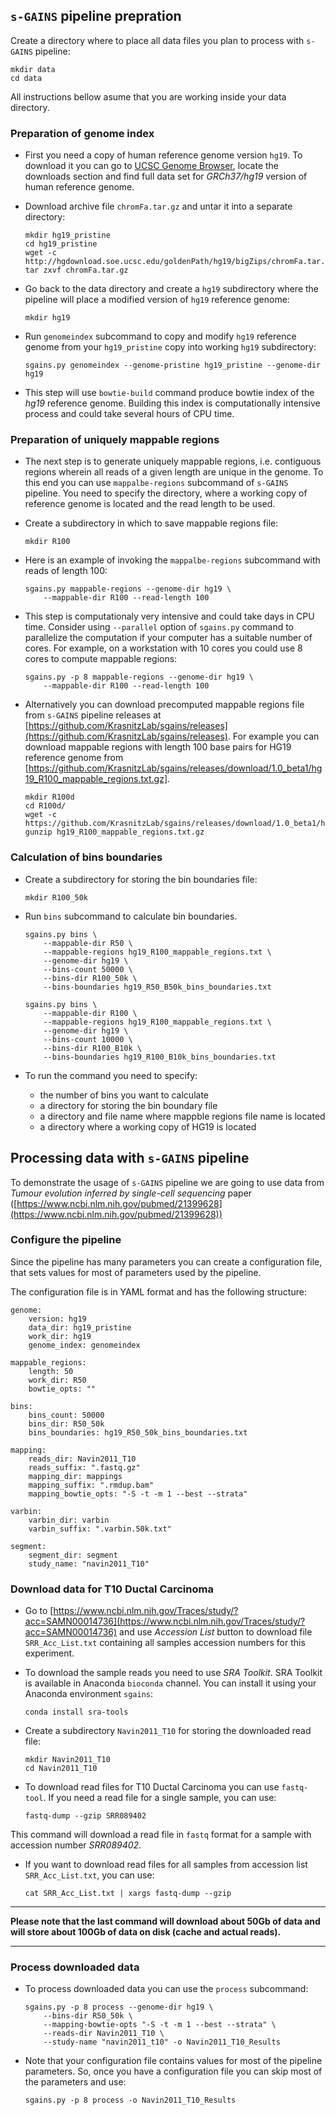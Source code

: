 ## `s-GAINS` pipeline prepration

Create a directory where to place all data files you plan to process with 
`s-GAINS` pipeline:

```
mkdir data
cd data
```

All instructions bellow asume that you are working inside your data directory.

### Preparation of genome index

* First you need a copy of human reference genome version `hg19`. To download
it you can go to [UCSC Genome Browser](https://genome.ucsc.edu/), locate the 
downloads section and find full data set for *GRCh37/hg19* version of human 
reference genome. 

* Download archive file `chromFa.tar.gz` and untar it into a separate directory:

    ```
    mkdir hg19_pristine
    cd hg19_pristine
    wget -c http://hgdownload.soe.ucsc.edu/goldenPath/hg19/bigZips/chromFa.tar.gz
    tar zxvf chromFa.tar.gz
    ```
* Go back to the data directory and create a `hg19` subdirectory where the 
pipeline will place a modified version of `hg19` reference genome:

    ```
    mkdir hg19
    ```

* Run `genomeindex` subcommand to copy and modify `hg19` reference genome from
your `hg19_pristine` copy into working `hg19` subdirectory:

    ```
    sgains.py genomeindex --genome-pristine hg19_pristine --genome-dir hg19
    ```

* This step will use `bowtie-build` command produce bowtie index of the *hg19* 
reference genome. Building this index is computationally intensive process and
could take several hours of CPU time.

### Preparation of uniquely mappable regions

* The next step is to generate uniquely mappable regions, i.e. contiguous regions wherein 
all reads of a given length are unique in the genome. To this end you can use 
`mappalbe-regions` subcommand of `s-GAINS` pipeline. You need to specify the directory, 
where a working copy of reference genome is located and the read length to be used.

* Create a subdirectory in which to save mappable regions file:

    ```
    mkdir R100
    ```

* Here is an example of invoking the `mappalbe-regions` subcommand with reads of
length 100:

    ```
    sgains.py mappable-regions --genome-dir hg19 \
        --mappable-dir R100 --read-length 100
    ````

* This step is computationaly very intensive and could take days in CPU time.
Consider using `--parallel` option of `sgains.py` command to parallelize the
computation if your computer has a suitable number of cores. For example, on a
workstation with 10 cores you could use 8 cores to compute mappable regions:
    ```
    sgains.py -p 8 mappable-regions --genome-dir hg19 \
        --mappable-dir R100 --read-length 100
    ```

* Alternatively you can download precomputed mappable regions file from `s-GAINS`
pipeline releases at [https://github.com/KrasnitzLab/sgains/releases](https://github.com/KrasnitzLab/sgains/releases). 
For example you can download mappable regions with length 100 base pairs for HG19
reference genome from [https://github.com/KrasnitzLab/sgains/releases/download/1.0_beta1/hg19_R100_mappable_regions.txt.gz].

    ```
    mkdir R100d
    cd R100d/
    wget -c https://github.com/KrasnitzLab/sgains/releases/download/1.0_beta1/hg19_R100_mappable_regions.txt.gz
    gunzip hg19_R100_mappable_regions.txt.gz
    ```

### Calculation of bins boundaries

* Create a subdirectory for storing the bin boundaries file:

    ```
    mkdir R100_50k
    ```

* Run `bins` subcommand to calculate bin boundaries.

    ```
    sgains.py bins \
        --mappable-dir R50 \
        --mappable-regions hg19_R100_mappable_regions.txt \
        --genome-dir hg19 \
        --bins-count 50000 \
        --bins-dir R100_50k \
        --bins-boundaries hg19_R50_B50k_bins_boundaries.txt
    ```
    
    ```
    sgains.py bins \
        --mappable-dir R100 \
        --mappable-regions hg19_R100_mappable_regions.txt \
        --genome-dir hg19 \
        --bins-count 10000 \
        --bins-dir R100_B10k \
        --bins-boundaries hg19_R100_B10k_bins_boundaries.txt
    ```

* To run the command you need to specify:
    * the number of bins you want to calculate
    * a directory for storing the bin boundary file
    * a directory and file name where mappble regions file name is located
    * a directory where a working copy of HG19 is located


## Processing data with `s-GAINS` pipeline

To demonstrate the usage of `s-GAINS` pipeline we are going to use data from
*Tumour evolution inferred by single-cell sequencing* paper ([https://www.ncbi.nlm.nih.gov/pubmed/21399628](https://www.ncbi.nlm.nih.gov/pubmed/21399628))

### Configure the pipeline

Since the pipeline has many parameters you can create a configuration file, that
sets values for most of parameters used by the pipeline.

The configuration file is in YAML format and has the following structure:

```
genome:
    version: hg19
    data_dir: hg19_pristine
    work_dir: hg19
    genome_index: genomeindex

mappable_regions:
    length: 50
    work_dir: R50
    bowtie_opts: ""
  
bins:
    bins_count: 50000
    bins_dir: R50_50k
    bins_boundaries: hg19_R50_50k_bins_boundaries.txt

mapping:
    reads_dir: Navin2011_T10
    reads_suffix: ".fastq.gz"
    mapping_dir: mappings
    mapping_suffix: ".rmdup.bam"
    mapping_bowtie_opts: "-S -t -m 1 --best --strata"

varbin:
    varbin_dir: varbin
    varbin_suffix: ".varbin.50k.txt"

segment:
    segment_dir: segment
    study_name: "navin2011_T10"

```

### Download data for T10 Ductal Carcinoma

* Go to [https://www.ncbi.nlm.nih.gov/Traces/study/?acc=SAMN00014736](https://www.ncbi.nlm.nih.gov/Traces/study/?acc=SAMN00014736) 
and use *Accession List* button to download file `SRR_Acc_List.txt` containing
all samples accession numbers for this experiment.

* To download the sample reads you need to use *SRA Toolkit*. SRA Toolkit is
available in Anaconda `bioconda` channel. You can install it using your Anaconda 
environment `sgains`:

    ```
    conda install sra-tools
    ```

* Create a subdirectory `Navin2011_T10` for storing the downloaded read file:

    ```
    mkdir Navin2011_T10
    cd Navin2011_T10
    ```

* To download read files for T10 Ductal Carcinoma you can use `fastq-tool`. If
you need a read file for a single sample, you can use:

    ```
    fastq-dump --gzip SRR089402
    ```
This command will download a read file in `fastq` format for a sample with 
accession number *SRR089402*. 

* If you want to download read files for all samples from accession list 
`SRR_Acc_List.txt`, you can use:

    ```
    cat SRR_Acc_List.txt | xargs fastq-dump --gzip
    ```

---

**Please note that the last command will download about 50Gb of data and will store
about 100Gb of data on disk (cache and actual reads).**

---


### Process downloaded data

* To process downloaded data you can use the `process` subcommand:

    ```
    sgains.py -p 8 process --genome-dir hg19 \
        --bins-dir R50_50k \
        --mapping-bowtie-opts "-S -t -m 1 --best --strata" \
        --reads-dir Navin2011_T10 \
        --study-name "navin2011_t10" -o Navin2011_T10_Results
    ```

* Note that your configuration file contains values for most of the 
pipeline parameters. So, once you have a configuration file you can skip most 
of the parameters and use:

    ```
    sgains.py -p 8 process -o Navin2011_T10_Results
    ```
